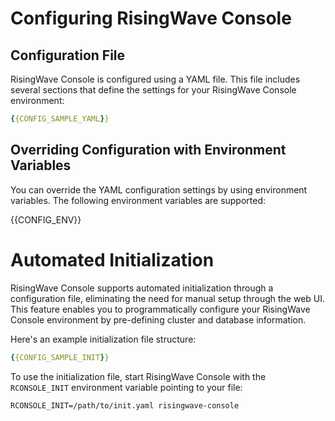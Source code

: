 # Configuring RisingWave Console

## Configuration File

RisingWave Console is configured using a YAML file. This file includes several sections that define the settings for your RisingWave Console environment:

```yaml
{{CONFIG_SAMPLE_YAML}}
```

## Overriding Configuration with Environment Variables

You can override the YAML configuration settings by using environment variables. The following environment variables are supported:

{{CONFIG_ENV}}

# Automated Initialization

RisingWave Console supports automated initialization through a configuration file, eliminating the need for manual setup through the web UI. This feature enables you to programmatically configure your RisingWave Console environment by pre-defining cluster and database information.

Here's an example initialization file structure:

```yaml
{{CONFIG_SAMPLE_INIT}}
```

To use the initialization file, start RisingWave Console with the `RCONSOLE_INIT` environment variable pointing to your file:

```shell
RCONSOLE_INIT=/path/to/init.yaml risingwave-console
```
